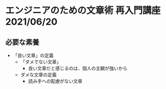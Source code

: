 # エンジニアのための文章術 再入門講座　2021/06/20

## 必要な素養
- 「良い文章」の定義
  - 「ダメでない文章」
    - 良い文章だと感じるのは、個人の主観が強いから
  - ダメな文章の定義
    - 読み手への配慮がない文章